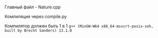 Главный файл - Nature.cpp

Компиляция через compile.py

Компилятор должен быть 1 в 1 `g++ (MinGW-W64 x86_64-msvcrt-posix-seh, built by Brecht Sanders) 13.1.0`